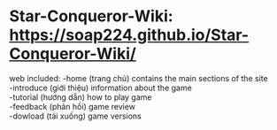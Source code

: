 ﻿# Star-Conqueror-Wiki: https://soap224.github.io/Star-Conqueror-Wiki/
web included:
-home (trang chủ) contains the main sections of the site  
-introduce (giới thiệu) information about the game  
-tutorial (hướng dẫn) how to play game  
-feedback (phản hồi) game review  
-dowload (tải xuống) game versions  
